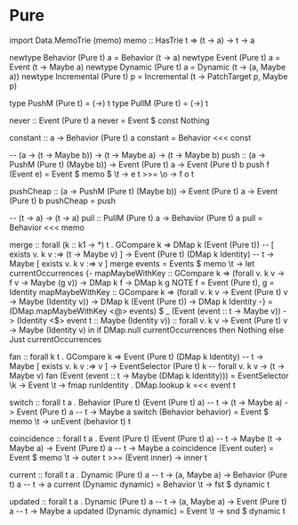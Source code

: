 # Pure
import Data.MemoTrie (memo)
memo :: HasTrie t => (t -> a) -> t -> a

newtype Behavior (Pure t) a = Behavior (t -> a)
newtype Event (Pure t) a = Event (t -> Maybe a)
newtype Dynamic (Pure t) a = Dynamic (t -> (a, Maybe a))
newtype Incremental (Pure t) p = Incremental (t -> PatchTarget p, Maybe p)

type PushM (Pure t) = (->) t
type PullM (Pure t) = (->) t

never :: Event (Pure t) a
never = Event $ const Nothing

constant :: a -> Behavior (Pure t) a
constant = Behavior <<< const

-- (a -> (t -> Maybe b)) -> (t -> Maybe a) -> (t -> Maybe b)
push
  :: (a -> PushM (Pure t) (Maybe b))
  -> Event (Pure t) a
  -> Event (Pure t) b
push f (Event e) = Event $ memo $ \t -> e t >>= \o -> f o t

pushCheap
  :: (a -> PushM (Pure t) (Maybe b))
  -> Event (Pure t) a
  -> Event (Pure t) b
pushCheap = push

-- (t -> a) -> (t -> a)
pull :: PullM (Pure t) a -> Behavior (Pure t) a
pull = Behavior <<< memo

merge
  :: forall (k :: k1 -> *) t
  . GCompare k
  => DMap k (Event (Pure t)) -- [ exists v. k v :=> (t -> Maybe v) ]
  -> Event (Pure t) (DMap k Identity) -- t -> Maybe [ exists v. k v :=> v ]
merge events
  = Events
  $ memo \t ->
    let
      currentOccurrences
        {-  mapMaybeWithKey
              :: GCompare k
              => (forall v. k v -> f v -> Maybe (g v))
              -> DMap k f -> DMap k g
          NOTE f = Event (Pure t), g = Identity
            mapMaybeWithKey
              :: GCompare k
              => (forall v. k v -> Event (Pure t) v -> Maybe (Identity v))
              -> DMap k (Event (Pure t)) -> DMap k Identity
        -}
        = (DMap.mapMaybeWithKey <@> events)
        $ \_ (Event (event :: t -> Maybe v)) ->
            (Identity <$> event t :: Maybe (Identity v))
          :: forall v. k v -> Event (Pure t) v -> Maybe (Identity v)
    in if DMap.null currentOccurrences
       then Nothing
       else Just currentOccurrences

fan
  :: forall k t
  . GCompare k
  => Event (Pure t) (DMap k Identity) -- t -> Maybe [ exists v. k v :=> v ]
  -> EventSelector (Pure t) k -- forall v. k v -> (t -> Maybe v)
fan (Event (event :: t -> Maybe (DMap k Identity)))
  = EventSelector \k -> Event \t ->
      fmap runIdentity . DMap.lookup k
      =<< event t

switch
  :: forall t a
  . Behavior (Pure t) (Event (Pure t) a) -- t -> (t -> Maybe a)
  -> Event (Pure t) a -- t -> Maybe a
switch (Behavior behavior)
  = Event
  $ memo \t ->
      unEvent (behavior t) t

coincidence
  :: forall t a
  . Event (Pure t) (Event (Pure t) a) -- t -> Maybe (t -> Maybe a)
  -> Event (Pure t) a -- t -> Maybe a
coincidence (Event outer)
  = Event
  $ memo \t ->
      outer t >>= \(Event inner) ->
        inner t

current
  :: forall t a
  . Dynamic (Pure t) a -- t -> (a, Maybe a)
  -> Behavior (Pure t) a -- t -> a
current (Dynamic dynamic)
  = Behavior \t ->
      fst $ dynamic t

updated
  :: forall t a
  . Dynamic (Pure t) a -- t -> (a, Maybe a)
  -> Event (Pure t) a -- t -> Maybe a
updated (Dynamic dynamic)
  = Event \t ->
      snd $ dynamic t
